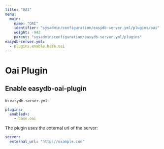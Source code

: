 ```yaml
---
title: "OAI"
menu:
  main:
    name: "OAI"
    identifier: "sysadmin/configuration/easydb-server.yml/plugins/oai"
    weight: -942
    parent: "sysadmin/configuration/easydb-server.yml/plugins"
easydb-server.yml:
  - plugins.enable.base.oai
---
```


# Oai Plugin

## Enable easydb-oai-plugin

in `easydb-server.yml`:

```yaml
plugins:
  enabled+:
    - base.oai
```

The plugin uses the external url of the server:

```yaml
server:
  external_url: "http://example.com"
```

